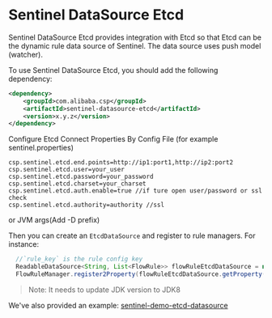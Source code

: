 # Sentinel DataSource Etcd

Sentinel DataSource Etcd provides integration with Etcd so that Etcd
can be the dynamic rule data source of Sentinel. The data source uses push model (watcher).

To use Sentinel DataSource Etcd, you should add the following dependency:

```xml
<dependency>
    <groupId>com.alibaba.csp</groupId>
    <artifactId>sentinel-datasource-etcd</artifactId>
    <version>x.y.z</version>
</dependency>
```
Configure Etcd Connect Properties By Config File (for example sentinel.properties)

```
csp.sentinel.etcd.end.points=http://ip1:port1,http://ip2:port2
csp.sentinel.etcd.user=your_user
csp.sentinel.etcd.password=your_password
csp.sentinel.etcd.charset=your_charset
csp.sentinel.etcd.auth.enable=true //if ture open user/password or ssl check
csp.sentinel.etcd.authority=authority //ssl
```
or JVM args(Add -D prefix)


Then you can create an `EtcdDataSource` and register to rule managers.
For instance:

```java
  //`rule_key` is the rule config key
  ReadableDataSource<String, List<FlowRule>> flowRuleEtcdDataSource = new EtcdDataSource<>(rule_key, (rule) -> JSON.parseArray(rule, FlowRule.class));
  FlowRuleManager.register2Property(flowRuleEtcdDataSource.getProperty());
```

> Note: It needs to update JDK version to JDK8


We've also provided an example: [sentinel-demo-etcd-datasource](https://github.com/alibaba/Sentinel/tree/master/sentinel-demo/sentinel-demo-etcd-datasource)